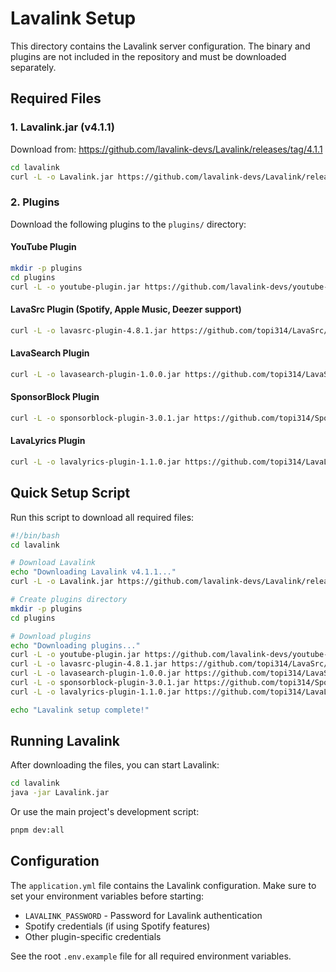 # Lavalink Setup

This directory contains the Lavalink server configuration. The binary and plugins are not included in the repository and must be downloaded separately.

## Required Files

### 1. Lavalink.jar (v4.1.1)
Download from: https://github.com/lavalink-devs/Lavalink/releases/tag/4.1.1

```bash
cd lavalink
curl -L -o Lavalink.jar https://github.com/lavalink-devs/Lavalink/releases/download/4.1.1/Lavalink.jar
```

### 2. Plugins

Download the following plugins to the `plugins/` directory:

#### YouTube Plugin
```bash
mkdir -p plugins
cd plugins
curl -L -o youtube-plugin.jar https://github.com/lavalink-devs/youtube-source/releases/latest/download/youtube-plugin.jar
```

#### LavaSrc Plugin (Spotify, Apple Music, Deezer support)
```bash
curl -L -o lavasrc-plugin-4.8.1.jar https://github.com/topi314/LavaSrc/releases/download/4.8.1/lavasrc-plugin-4.8.1.jar
```

#### LavaSearch Plugin
```bash
curl -L -o lavasearch-plugin-1.0.0.jar https://github.com/topi314/LavaSearch/releases/download/1.0.0/lavasearch-plugin-1.0.0.jar
```

#### SponsorBlock Plugin
```bash
curl -L -o sponsorblock-plugin-3.0.1.jar https://github.com/topi314/Sponsorblock-Plugin/releases/download/v3.0.1/sponsorblock-plugin-3.0.1.jar
```

#### LavaLyrics Plugin
```bash
curl -L -o lavalyrics-plugin-1.1.0.jar https://github.com/topi314/LavaLyrics/releases/download/1.1.0/lavalyrics-plugin-1.1.0.jar
```

## Quick Setup Script

Run this script to download all required files:

```bash
#!/bin/bash
cd lavalink

# Download Lavalink
echo "Downloading Lavalink v4.1.1..."
curl -L -o Lavalink.jar https://github.com/lavalink-devs/Lavalink/releases/download/4.1.1/Lavalink.jar

# Create plugins directory
mkdir -p plugins
cd plugins

# Download plugins
echo "Downloading plugins..."
curl -L -o youtube-plugin.jar https://github.com/lavalink-devs/youtube-source/releases/latest/download/youtube-plugin.jar
curl -L -o lavasrc-plugin-4.8.1.jar https://github.com/topi314/LavaSrc/releases/download/4.8.1/lavasrc-plugin-4.8.1.jar
curl -L -o lavasearch-plugin-1.0.0.jar https://github.com/topi314/LavaSearch/releases/download/1.0.0/lavasearch-plugin-1.0.0.jar
curl -L -o sponsorblock-plugin-3.0.1.jar https://github.com/topi314/Sponsorblock-Plugin/releases/download/v3.0.1/sponsorblock-plugin-3.0.1.jar
curl -L -o lavalyrics-plugin-1.1.0.jar https://github.com/topi314/LavaLyrics/releases/download/1.1.0/lavalyrics-plugin-1.1.0.jar

echo "Lavalink setup complete!"
```

## Running Lavalink

After downloading the files, you can start Lavalink:

```bash
cd lavalink
java -jar Lavalink.jar
```

Or use the main project's development script:

```bash
pnpm dev:all
```

## Configuration

The `application.yml` file contains the Lavalink configuration. Make sure to set your environment variables before starting:

- `LAVALINK_PASSWORD` - Password for Lavalink authentication
- Spotify credentials (if using Spotify features)
- Other plugin-specific credentials

See the root `.env.example` file for all required environment variables.
